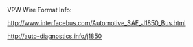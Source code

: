 
VPW Wire Format Info:

http://www.interfacebus.com/Automotive_SAE_J1850_Bus.html

http://auto-diagnostics.info/j1850
